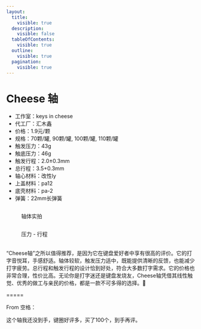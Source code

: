 ```yaml
---
layout:
  title:
    visible: true
  description:
    visible: false
  tableOfContents:
    visible: true
  outline:
    visible: true
  pagination:
    visible: true
---
```


# Cheese 轴

* 工作室：keys in cheese
* 代工厂：汇木鑫
* 价格：1.9元/颗
* 规格：70颗/罐, 90颗/罐, 100颗/罐, 110颗/罐
* 触发压力：43g
* 触底压力：46g
* 触发行程：2.0±0.3mm
* 总行程：3.5+0.3mm
* 轴心材料：改性ly
* 上盖材料：pa12
* 底壳材料：pa-2
* 弹簧：22mm长弹簧

<figure><img src="../.gitbook/assets/image (3).png" alt=""><figcaption><p>轴体实拍</p></figcaption></figure>

<figure><img src="../.gitbook/assets/image (1).png" alt=""><figcaption><p>压力 - 行程</p></figcaption></figure>

\
“Cheese轴”之所以值得推荐，是因为它在键盘爱好者中享有很高的评价。它的打字音悦耳，手感舒适。轴体较软，触发压力适中，既能提供清晰的反馈，也能减少打字疲劳。总行程和触发行程的设计恰到好处，符合大多数打字需求。它的价格也非常合理，性价比高。无论你是打字迷还是键盘发烧友，Cheese轴凭借其线性触觉、优秀的做工与亲民的价格，都是一款不可多得的选择。🧀

=====

From 空格：

这个轴我还没到手，键圈好评多，买了100个，到手再评。
